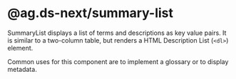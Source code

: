 # @ag.ds-next/summary-list

SummaryList displays a list of terms and descriptions as key value pairs. It is similar to a two-column table, but renders a HTML Description List (`<dl>`) element.

Common uses for this component are to implement a glossary or to display metadata.
